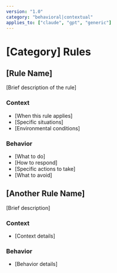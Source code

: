 ```yaml
---
version: "1.0"
category: "behavioral|contextual"
applies_to: ["claude", "gpt", "generic"]
---
```


# [Category] Rules

## [Rule Name]
[Brief description of the rule]

### Context
- [When this rule applies]
- [Specific situations]
- [Environmental conditions]

### Behavior
- [What to do]
- [How to respond]
- [Specific actions to take]
- [What to avoid]

## [Another Rule Name]
[Brief description]

### Context
- [Context details]

### Behavior
- [Behavior details]